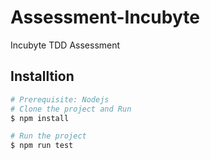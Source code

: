 # Assessment-Incubyte
Incubyte TDD Assessment

## Installtion


```bash
# Prerequisite: Nodejs
# Clone the project and Run
$ npm install

# Run the project
$ npm run test
```



